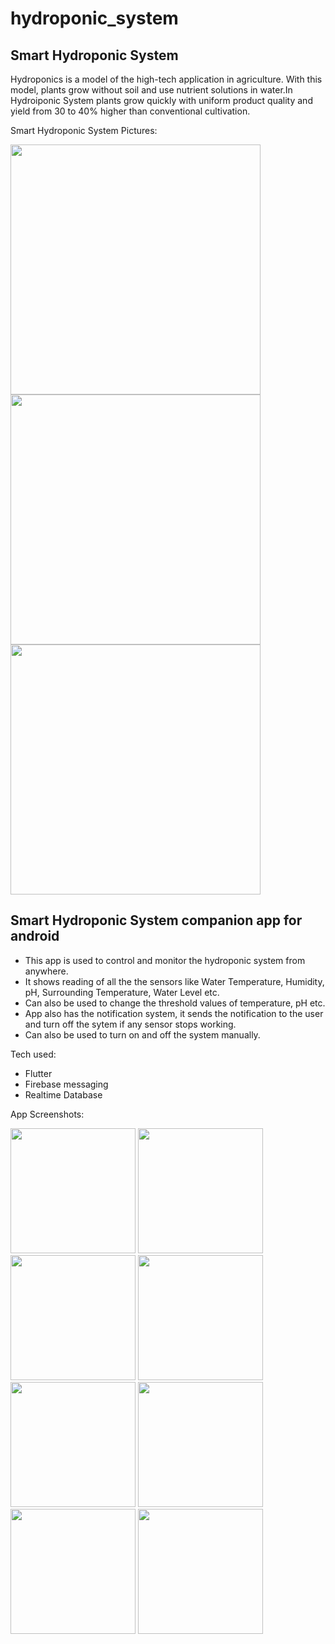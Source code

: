 # hydroponic_system
## Smart Hydroponic System

Hydroponics is a model of the high-tech application in agriculture. With this model, plants grow without soil and use nutrient solutions in water.In Hydroiponic System plants grow quickly with uniform product quality and yield from 30 to 40% higher than conventional cultivation.

Smart Hydroponic System Pictures:

<img src="https://github.com/Anuj-S62/hydroponic_system/assets/96018337/b7189c80-46a1-41d2-80f6-43eecea6cb44" width="400">
<img src="https://github.com/Anuj-S62/hydroponic_system/assets/96018337/783b3ffe-0e88-45f6-861b-ef4f0ec9cfac" width="400">
<img src="https://github.com/Anuj-S62/hydroponic_system/assets/96018337/f51d912b-b974-4b9f-9172-d00bc0b7242e" width="400">

## Smart Hydroponic System companion app for android
- This app is used to control and monitor the hydroponic system from anywhere.
- It shows reading of all the the sensors like Water Temperature, Humidity, pH, Surrounding Temperature, Water Level etc.
- Can also be used to change the threshold values of temperature, pH etc.
- App also has the notification system, it sends the notification to the user and turn off the sytem if any sensor stops working.
- Can also be used to turn on and off the system manually.

Tech used:
  - Flutter
  - Firebase messaging
  - Realtime Database

App Screenshots:

<img src="https://github.com/Anuj-S62/hydroponic_system/assets/96018337/d440d9f0-38fb-4b93-a5e3-86cc24f891df" width="200">
<img src="https://github.com/Anuj-S62/hydroponic_system/assets/96018337/3e51d4a4-5c1d-489d-bb55-2ba66fe6b501" width="200">
<img src="https://github.com/Anuj-S62/hydroponic_system/assets/96018337/eba2abc6-35d3-4427-93fc-e21960b65bac" width="200">
<img src="https://github.com/Anuj-S62/hydroponic_system/assets/96018337/80d41359-7876-45d7-9cad-50124e98ba35" width="200">
<img src="https://github.com/Anuj-S62/hydroponic_system/assets/96018337/3ff22391-49b6-4e93-b878-c5dfce77694e" width="200">
<img src="https://github.com/Anuj-S62/hydroponic_system/assets/96018337/1a467399-d72b-48c8-baf7-6ff619c87c5d" width="200">
<img src="https://github.com/Anuj-S62/hydroponic_system/assets/96018337/8b8448fa-34c0-4600-a749-645096992d4c" width="200">
<img src="https://github.com/Anuj-S62/hydroponic_system/assets/96018337/c7def7f6-8fa9-4fcc-a83e-a6ec6b059d40" width="200">

